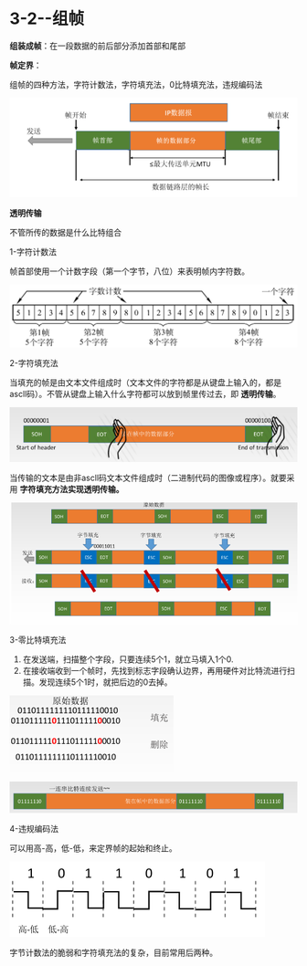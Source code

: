 # 3-2--组帧

 **组装成帧**：在一段数据的前后部分添加首部和尾部

 **帧定界**：

组帧的四种方法，字符计数法，字符填充法，0比特填充法，违规编码法

![](../../.gitbook/assets/image%20%2848%29.png)

**透明传输**

不管所传的数据是什么比特组合

1-字符计数法

帧首部使用一个计数字段（第一个字节，八位）来表明帧内字符数。

![](../../.gitbook/assets/image%20%2854%29.png)

2-字符填充法

当填充的帧是由文本文件组成时（文本文件的字符都是从键盘上输入的，都是ascll码）。不管从键盘上输入什么字符都可以放到帧里传过去，即 **透明传输**。

![](../../.gitbook/assets/image%20%2838%29.png)

当传输的文本是由非ascll码文本文件组成时（二进制代码的图像或程序）。就要采用 **字符填充方法实现透明传输。**

![](../../.gitbook/assets/image%20%2855%29.png)

3-零比特填充法

1. 在发送端，扫描整个字段，只要连续5个1，就立马填入1个0.
2. 在接收端收到一个帧时，先找到标志字段确认边界，再用硬件对比特流进行扫描。发现连续5个1时，就把后边的0去掉。

![](../../.gitbook/assets/image%20%2839%29.png)

![](../../.gitbook/assets/image%20%2823%29.png)

4-违规编码法

可以用高-高，低-低，来定界帧的起始和终止。

![](../../.gitbook/assets/image%20%2850%29.png)

字节计数法的脆弱和字符填充法的复杂，目前常用后两种。

